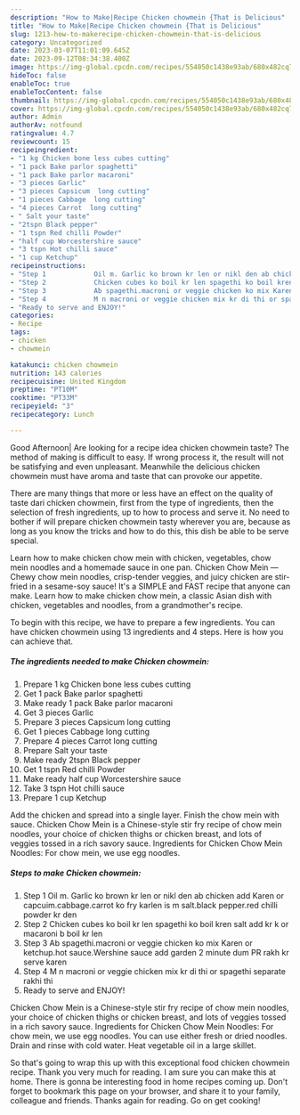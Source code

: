 ```yaml
---
description: "How to Make|Recipe Chicken chowmein {That is Delicious"
title: "How to Make|Recipe Chicken chowmein {That is Delicious"
slug: 1213-how-to-makerecipe-chicken-chowmein-that-is-delicious
category: Uncategorized
date: 2023-03-07T11:01:09.645Z
date: 2023-09-12T08:34:38.400Z
image: https://img-global.cpcdn.com/recipes/554050c1438e93ab/680x482cq70/chicken-chowmein-recipe-main-photo.jpg
hideToc: false
enableToc: true
enableTocContent: false
thumbnail: https://img-global.cpcdn.com/recipes/554050c1438e93ab/680x482cq70/chicken-chowmein-recipe-main-photo.jpg
cover: https://img-global.cpcdn.com/recipes/554050c1438e93ab/680x482cq70/chicken-chowmein-recipe-main-photo.jpg
author: Admin
authorAv: notfound
ratingvalue: 4.7
reviewcount: 15
recipeingredient:
- "1 kg Chicken bone less cubes cutting"
- "1 pack Bake parlor spaghetti"
- "1 pack Bake parlor macaroni"
- "3 pieces Garlic"
- "3 pieces Capsicum  long cutting"
- "1 pieces Cabbage  long cutting"
- "4 pieces Carrot  long cutting"
- " Salt your taste"
- "2tspn Black pepper"
- "1 tspn Red chilli Powder"
- "half cup Worcestershire sauce"
- "3 tspn Hot chilli sauce"
- "1 cup Ketchup"
recipeinstructions:
- "Step 1            Oil m. Garlic ko brown kr len or nikl den ab chicken add Karen or capcuim.cabbage.carrot ko fry karlen is m salt.black pepper.red chilli powder kr den"
- "Step 2            Chicken cubes ko boil kr len spagethi ko boil kren salt add kr k or macaroni b boil kr len"
- "Step 3            Ab spagethi.macroni or veggie chicken ko mix Karen or ketchup.hot sauce.Wershine sauce add garden 2 minute dum PR rakh kr serve karen"
- "Step 4            M n macroni or veggie chicken mix kr di thi or spagethi separate rakhi thi"
- "Ready to serve and ENJOY!"
categories:
- Recipe
tags:
- chicken
- chowmein

katakunci: chicken chowmein 
nutrition: 143 calories
recipecuisine: United Kingdom
preptime: "PT10M"
cooktime: "PT33M"
recipeyield: "3"
recipecategory: Lunch

---
```



Good Afternoon| Are looking for a recipe idea chicken chowmein taste? The method of making is difficult to easy. If wrong process it, the result will not be satisfying and even unpleasant. Meanwhile the delicious chicken chowmein must have aroma and taste that can provoke our appetite.






There are many things that more or less have an effect on the quality of taste dari chicken chowmein, first from the type of ingredients, then the selection of fresh ingredients, up to how to process and serve it. No need to bother if will prepare chicken chowmein tasty wherever you are, because as long as you know the tricks and how to do this, this dish be able to be serve special.


Learn how to make chicken chow mein with chicken, vegetables, chow mein noodles and a homemade sauce in one pan. Chicken Chow Mein — Chewy chow mein noodles, crisp-tender veggies, and juicy chicken are stir-fried in a sesame-soy sauce! It&#39;s a SIMPLE and FAST recipe that anyone can make. Learn how to make chicken chow mein, a classic Asian dish with chicken, vegetables and noodles, from a grandmother&#39;s recipe.


To begin with this recipe, we have to prepare a few ingredients. You can have chicken chowmein using 13 ingredients and 4 steps. Here is how you can achieve that.

<!--inarticleads1-->

##### The ingredients needed to make Chicken chowmein:

1. Prepare 1 kg Chicken bone less cubes cutting
1. Get 1 pack Bake parlor spaghetti
1. Make ready 1 pack Bake parlor macaroni
1. Get 3 pieces Garlic
1. Prepare 3 pieces Capsicum  long cutting
1. Get 1 pieces Cabbage  long cutting
1. Prepare 4 pieces Carrot  long cutting
1. Prepare  Salt your taste
1. Make ready 2tspn Black pepper
1. Get 1 tspn Red chilli Powder
1. Make ready half cup Worcestershire sauce
1. Take 3 tspn Hot chilli sauce
1. Prepare 1 cup Ketchup


Add the chicken and spread into a single layer. Finish the chow mein with sauce. Chicken Chow Mein is a Chinese-style stir fry recipe of chow mein noodles, your choice of chicken thighs or chicken breast, and lots of veggies tossed in a rich savory sauce. Ingredients for Chicken Chow Mein Noodles: For chow mein, we use egg noodles. 

<!--inarticleads2-->

##### Steps to make Chicken chowmein:

1. Step 1            Oil m. Garlic ko brown kr len or nikl den ab chicken add Karen or capcuim.cabbage.carrot ko fry karlen is m salt.black pepper.red chilli powder kr den
1. Step 2            Chicken cubes ko boil kr len spagethi ko boil kren salt add kr k or macaroni b boil kr len
1. Step 3            Ab spagethi.macroni or veggie chicken ko mix Karen or ketchup.hot sauce.Wershine sauce add garden 2 minute dum PR rakh kr serve karen
1. Step 4            M n macroni or veggie chicken mix kr di thi or spagethi separate rakhi thi
1. Ready to serve and ENJOY!

Chicken Chow Mein is a Chinese-style stir fry recipe of chow mein noodles, your choice of chicken thighs or chicken breast, and lots of veggies tossed in a rich savory sauce. Ingredients for Chicken Chow Mein Noodles: For chow mein, we use egg noodles. You can use either fresh or dried noodles. Drain and rinse with cold water. Heat vegetable oil in a large skillet. 

So that's going to wrap this up with this exceptional food chicken chowmein recipe. Thank you very much for reading. I am sure you can make this at home. There is gonna be interesting food in home recipes coming up. Don't forget to bookmark this page on your browser, and share it to your family, colleague and friends. Thanks again for reading. Go on get cooking!
